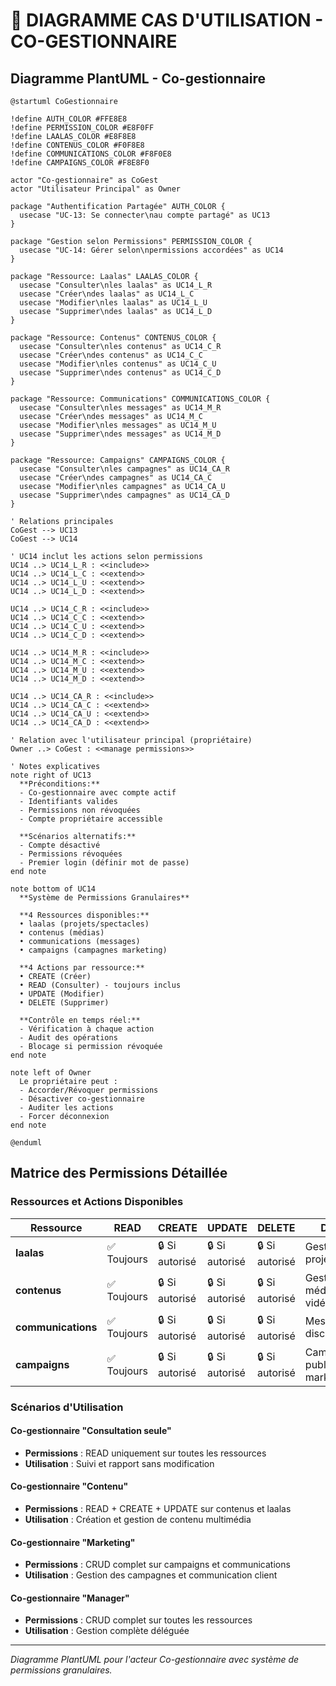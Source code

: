 # 👥 DIAGRAMME CAS D'UTILISATION - CO-GESTIONNAIRE

## Diagramme PlantUML - Co-gestionnaire

```plantuml
@startuml CoGestionnaire

!define AUTH_COLOR #FFE8E8
!define PERMISSION_COLOR #E8F0FF
!define LAALAS_COLOR #E8F8E8
!define CONTENUS_COLOR #F0F8E8
!define COMMUNICATIONS_COLOR #F8F0E8
!define CAMPAIGNS_COLOR #F8E8F0

actor "Co-gestionnaire" as CoGest
actor "Utilisateur Principal" as Owner

package "Authentification Partagée" AUTH_COLOR {
  usecase "UC-13: Se connecter\nau compte partagé" as UC13
}

package "Gestion selon Permissions" PERMISSION_COLOR {
  usecase "UC-14: Gérer selon\npermissions accordées" as UC14
}

package "Ressource: Laalas" LAALAS_COLOR {
  usecase "Consulter\nles laalas" as UC14_L_R
  usecase "Créer\ndes laalas" as UC14_L_C
  usecase "Modifier\nles laalas" as UC14_L_U
  usecase "Supprimer\ndes laalas" as UC14_L_D
}

package "Ressource: Contenus" CONTENUS_COLOR {
  usecase "Consulter\nles contenus" as UC14_C_R
  usecase "Créer\ndes contenus" as UC14_C_C
  usecase "Modifier\nles contenus" as UC14_C_U
  usecase "Supprimer\ndes contenus" as UC14_C_D
}

package "Ressource: Communications" COMMUNICATIONS_COLOR {
  usecase "Consulter\nles messages" as UC14_M_R
  usecase "Créer\ndes messages" as UC14_M_C
  usecase "Modifier\nles messages" as UC14_M_U
  usecase "Supprimer\ndes messages" as UC14_M_D
}

package "Ressource: Campaigns" CAMPAIGNS_COLOR {
  usecase "Consulter\nles campagnes" as UC14_CA_R
  usecase "Créer\ndes campagnes" as UC14_CA_C
  usecase "Modifier\nles campagnes" as UC14_CA_U
  usecase "Supprimer\ndes campagnes" as UC14_CA_D
}

' Relations principales
CoGest --> UC13
CoGest --> UC14

' UC14 inclut les actions selon permissions
UC14 ..> UC14_L_R : <<include>>
UC14 ..> UC14_L_C : <<extend>>
UC14 ..> UC14_L_U : <<extend>>
UC14 ..> UC14_L_D : <<extend>>

UC14 ..> UC14_C_R : <<include>>
UC14 ..> UC14_C_C : <<extend>>
UC14 ..> UC14_C_U : <<extend>>
UC14 ..> UC14_C_D : <<extend>>

UC14 ..> UC14_M_R : <<include>>
UC14 ..> UC14_M_C : <<extend>>
UC14 ..> UC14_M_U : <<extend>>
UC14 ..> UC14_M_D : <<extend>>

UC14 ..> UC14_CA_R : <<include>>
UC14 ..> UC14_CA_C : <<extend>>
UC14 ..> UC14_CA_U : <<extend>>
UC14 ..> UC14_CA_D : <<extend>>

' Relation avec l'utilisateur principal (propriétaire)
Owner ..> CoGest : <<manage permissions>>

' Notes explicatives
note right of UC13
  **Préconditions:**
  - Co-gestionnaire avec compte actif
  - Identifiants valides
  - Permissions non révoquées
  - Compte propriétaire accessible
  
  **Scénarios alternatifs:**
  - Compte désactivé
  - Permissions révoquées  
  - Premier login (définir mot de passe)
end note

note bottom of UC14
  **Système de Permissions Granulaires**
  
  **4 Ressources disponibles:**
  • laalas (projets/spectacles)
  • contenus (médias)
  • communications (messages)
  • campaigns (campagnes marketing)
  
  **4 Actions par ressource:**
  • CREATE (Créer)
  • READ (Consulter) - toujours inclus
  • UPDATE (Modifier)
  • DELETE (Supprimer)
  
  **Contrôle en temps réel:**
  - Vérification à chaque action
  - Audit des opérations
  - Blocage si permission révoquée
end note

note left of Owner
  Le propriétaire peut :
  - Accorder/Révoquer permissions
  - Désactiver co-gestionnaire
  - Auditer les actions
  - Forcer déconnexion
end note

@enduml
```

## Matrice des Permissions Détaillée

### **Ressources et Actions Disponibles**

| Ressource | READ | CREATE | UPDATE | DELETE | Description |
|-----------|------|--------|---------|---------|-------------|
| **laalas** | ✅ Toujours | 🔒 Si autorisé | 🔒 Si autorisé | 🔒 Si autorisé | Gestion des projets/spectacles |
| **contenus** | ✅ Toujours | 🔒 Si autorisé | 🔒 Si autorisé | 🔒 Si autorisé | Gestion des médias (images, vidéos, textes) |
| **communications** | ✅ Toujours | 🔒 Si autorisé | 🔒 Si autorisé | 🔒 Si autorisé | Messagerie et discussions |
| **campaigns** | ✅ Toujours | 🔒 Si autorisé | 🔒 Si autorisé | 🔒 Si autorisé | Campagnes publicitaires et marketing |

### **Scénarios d'Utilisation**

#### **Co-gestionnaire "Consultation seule"**
- **Permissions** : READ uniquement sur toutes les ressources
- **Utilisation** : Suivi et rapport sans modification

#### **Co-gestionnaire "Contenu"**
- **Permissions** : READ + CREATE + UPDATE sur contenus et laalas
- **Utilisation** : Création et gestion de contenu multimédia

#### **Co-gestionnaire "Marketing"**
- **Permissions** : CRUD complet sur campaigns et communications
- **Utilisation** : Gestion des campagnes et communication client

#### **Co-gestionnaire "Manager"**
- **Permissions** : CRUD complet sur toutes les ressources
- **Utilisation** : Gestion complète déléguée

---

*Diagramme PlantUML pour l'acteur Co-gestionnaire avec système de permissions granulaires.*
